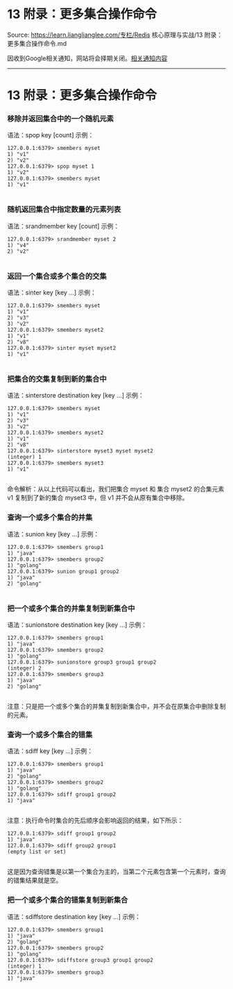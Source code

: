 # 13 附录：更多集合操作命令 

Source: https://learn.lianglianglee.com/专栏/Redis 核心原理与实战/13 附录：更多集合操作命令.md

因收到Google相关通知，网站将会择期关闭。[相关通知内容](https://lumendatabase.org/notices/44265620)

---

# 13 附录：更多集合操作命令

### 移除并返回集合中的一个随机元素

语法：spop key [count] 示例：

```
127.0.0.1:6379> smembers myset
1) "v1"
2) "v2"
127.0.0.1:6379> spop myset 1
1) "v2"
127.0.0.1:6379> smembers myset
1) "v1"


```

### 随机返回集合中指定数量的元素列表

语法：srandmember key [count] 示例：

```
127.0.0.1:6379> srandmember myset 2
1) "v4"
2) "v2"


```

### 返回一个集合或多个集合的交集

语法：sinter key [key …] 示例：

```
127.0.0.1:6379> smembers myset
1) "v1"
2) "v3"
3) "v2"
127.0.0.1:6379> smembers myset2
1) "v1"
2) "v8"
127.0.0.1:6379> sinter myset myset2
1) "v1"


```

### 把集合的交集复制到新的集合中

语法：sinterstore destination key [key …] 示例：

```
127.0.0.1:6379> smembers myset
1) "v1"
2) "v3"
3) "v2"
127.0.0.1:6379> smembers myset2
1) "v1"
2) "v8"
127.0.0.1:6379> sinterstore myset3 myset myset2
(integer) 1
127.0.0.1:6379> smembers myset3
1) "v1"


```

命令解析：从以上代码可以看出，我们把集合 myset 和 集合 myset2 的合集元素 v1 复制到了新的集合 myset3 中，但 v1 并不会从原有集合中移除。

### 查询一个或多个集合的并集

语法：sunion key [key …] 示例：

```
127.0.0.1:6379> smembers group1
1) "java"
127.0.0.1:6379> smembers group2
1) "golang"
127.0.0.1:6379> sunion group1 group2
1) "java"
2) "golang"


```

### 把一个或多个集合的并集复制到新集合中

语法：sunionstore destination key [key …] 示例：

```
127.0.0.1:6379> smembers group1
1) "java"
127.0.0.1:6379> smembers group2
1) "golang"
127.0.0.1:6379> sunionstore group3 group1 group2
(integer) 2
127.0.0.1:6379> smembers group3
1) "java"
2) "golang"


```

注意：只是把一个或多个集合的并集复制到新集合中，并不会在原集合中删除复制的元素。

### 查询一个或多个集合的错集

语法：sdiff key [key …] 示例：

```
127.0.0.1:6379> smembers group1
1) "java"
2) "golang"
127.0.0.1:6379> smembers group2
1) "golang"
127.0.0.1:6379> sdiff group1 group2
1) "java"


```

注意：执行命令时集合的先后顺序会影响返回的结果，如下所示：

```
127.0.0.1:6379> sdiff group1 group2
1) "java"
127.0.0.1:6379> sdiff group2 group1
(empty list or set)


```

这是因为查询错集是以第一个集合为主的，当第二个元素包含第一个元素时，查询的错集结果就是空。

### 把一个或多个集合的错集复制到新集合

语法：sdiffstore destination key [key …] 示例：

```
127.0.0.1:6379> smembers group1
1) "java"
2) "golang"
127.0.0.1:6379> smembers group2
1) "golang"
127.0.0.1:6379> sdiffstore group3 group1 group2
(integer) 1
127.0.0.1:6379> smembers group3
1) "java"


```